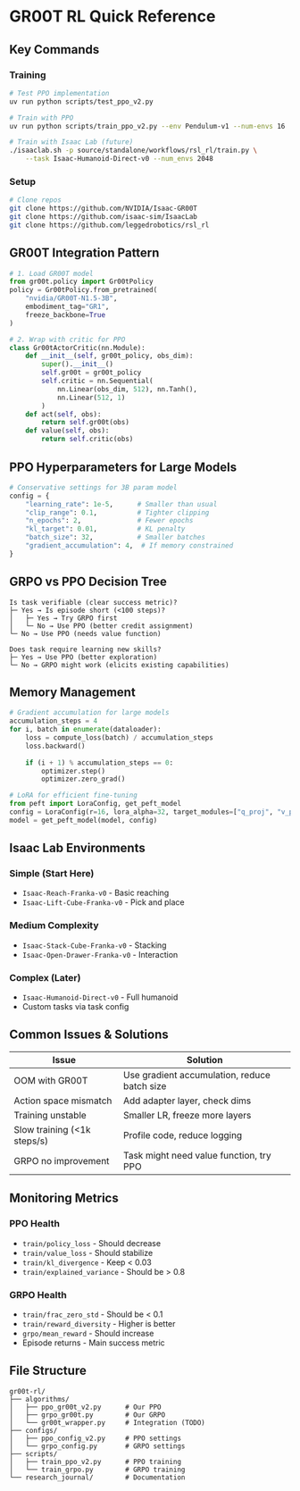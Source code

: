 # GR00T RL Quick Reference

## Key Commands

### Training
```bash
# Test PPO implementation
uv run python scripts/test_ppo_v2.py

# Train with PPO
uv run python scripts/train_ppo_v2.py --env Pendulum-v1 --num-envs 16

# Train with Isaac Lab (future)
./isaaclab.sh -p source/standalone/workflows/rsl_rl/train.py \
    --task Isaac-Humanoid-Direct-v0 --num_envs 2048
```

### Setup
```bash
# Clone repos
git clone https://github.com/NVIDIA/Isaac-GR00T
git clone https://github.com/isaac-sim/IsaacLab
git clone https://github.com/leggedrobotics/rsl_rl
```

## GR00T Integration Pattern

```python
# 1. Load GR00T model
from gr00t.policy import Gr00tPolicy
policy = Gr00tPolicy.from_pretrained(
    "nvidia/GR00T-N1.5-3B",
    embodiment_tag="GR1",
    freeze_backbone=True
)

# 2. Wrap with critic for PPO
class Gr00tActorCritic(nn.Module):
    def __init__(self, gr00t_policy, obs_dim):
        super().__init__()
        self.gr00t = gr00t_policy
        self.critic = nn.Sequential(
            nn.Linear(obs_dim, 512), nn.Tanh(),
            nn.Linear(512, 1)
        )
    def act(self, obs):
        return self.gr00t(obs)
    def value(self, obs):
        return self.critic(obs)
```

## PPO Hyperparameters for Large Models

```python
# Conservative settings for 3B param model
config = {
    "learning_rate": 1e-5,      # Smaller than usual
    "clip_range": 0.1,          # Tighter clipping
    "n_epochs": 2,              # Fewer epochs
    "kl_target": 0.01,          # KL penalty
    "batch_size": 32,           # Smaller batches
    "gradient_accumulation": 4,  # If memory constrained
}
```

## GRPO vs PPO Decision Tree

```
Is task verifiable (clear success metric)?
├─ Yes → Is episode short (<100 steps)?
│   ├─ Yes → Try GRPO first
│   └─ No → Use PPO (better credit assignment)
└─ No → Use PPO (needs value function)

Does task require learning new skills?
├─ Yes → Use PPO (better exploration)
└─ No → GRPO might work (elicits existing capabilities)
```

## Memory Management

```python
# Gradient accumulation for large models
accumulation_steps = 4
for i, batch in enumerate(dataloader):
    loss = compute_loss(batch) / accumulation_steps
    loss.backward()
    
    if (i + 1) % accumulation_steps == 0:
        optimizer.step()
        optimizer.zero_grad()

# LoRA for efficient fine-tuning
from peft import LoraConfig, get_peft_model
config = LoraConfig(r=16, lora_alpha=32, target_modules=["q_proj", "v_proj"])
model = get_peft_model(model, config)
```

## Isaac Lab Environments

### Simple (Start Here)
- `Isaac-Reach-Franka-v0` - Basic reaching
- `Isaac-Lift-Cube-Franka-v0` - Pick and place

### Medium Complexity
- `Isaac-Stack-Cube-Franka-v0` - Stacking
- `Isaac-Open-Drawer-Franka-v0` - Interaction

### Complex (Later)
- `Isaac-Humanoid-Direct-v0` - Full humanoid
- Custom tasks via task config

## Common Issues & Solutions

| Issue | Solution |
|-------|----------|
| OOM with GR00T | Use gradient accumulation, reduce batch size |
| Action space mismatch | Add adapter layer, check dims |
| Training unstable | Smaller LR, freeze more layers |
| Slow training (<1k steps/s) | Profile code, reduce logging |
| GRPO no improvement | Task might need value function, try PPO |

## Monitoring Metrics

### PPO Health
- `train/policy_loss` - Should decrease
- `train/value_loss` - Should stabilize
- `train/kl_divergence` - Keep < 0.03
- `train/explained_variance` - Should be > 0.8

### GRPO Health
- `train/frac_zero_std` - Should be < 0.1
- `train/reward_diversity` - Higher is better
- `grpo/mean_reward` - Should increase
- Episode returns - Main success metric

## File Structure
```
gr00t-rl/
├── algorithms/
│   ├── ppo_gr00t_v2.py      # Our PPO
│   ├── grpo_gr00t.py        # Our GRPO
│   └── gr00t_wrapper.py     # Integration (TODO)
├── configs/
│   ├── ppo_config_v2.py     # PPO settings
│   └── grpo_config.py       # GRPO settings
├── scripts/
│   ├── train_ppo_v2.py      # PPO training
│   └── train_grpo.py        # GRPO training
└── research_journal/        # Documentation
```